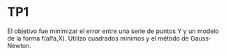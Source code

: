 # TP1

El objetivo fue minimizar el error entre una serie de puntos Y y un modelo de la forma f(alfa,X). Utilizo cuadrados mínimos y el método de Gauss-Newton.
